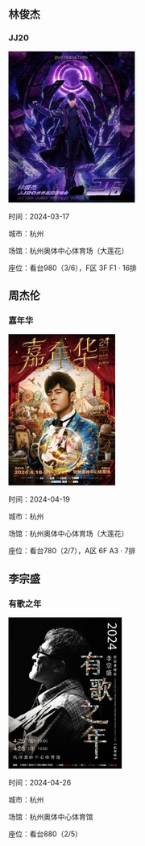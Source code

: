 ## 林俊杰

### JJ20

<img src="static/img/md/JJ20.JPG" height="300">

时间：2024-03-17

城市：杭州

场馆：杭州奥体中心体育场（大莲花）

座位：看台980（3/6），F区 3F F1 · 16排

## 周杰伦

### 嘉年华

<img src="static/img/md/jianianhua.JPG" height="300">

时间：2024-04-19

城市：杭州

场馆：杭州奥体中心体育场（大莲花）

座位：看台780（2/7），A区 6F A3 · 7排

## 李宗盛

### 有歌之年

<img src="static/img/md/yougezhinian.JPG" height="300">

时间：2024-04-26

城市：杭州

场馆：杭州奥体中心体育馆

座位：看台880（2/5）

